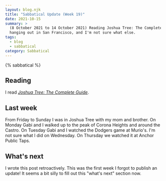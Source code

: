 ```yaml
---
layout: blog.njk
title: "Sabbatical Update (Week 19)"
date: 2021-10-15
summary: >
  (8 October 2021 to 14 October 2021) Reading Joshua Tree: The Complete Guide,
  hanging out in San Francisco, and I'm not sure what else.
tags:
  - blog
  - sabbatical
category: Sabbatical
---
```


{% sabbatical %}

## Reading

I read [*Joshua Tree: The Complete Guide*][jt].

[jt]: https://jameskaiser.com/joshua-tree-guide/joshua-tree-complete-guide/

## Last week

From Friday to Sunday I was in Joshua Tree with my mom and
brother. On Monday Gabi and I walked up to the peak of Corona
Heights and around the Castro. On Tuesday Gabi and I watched the
Dodgers game at Murio's. I'm not sure what I did on Wednesday.
On Thursday we watched it at Anchor Public Taps.

## What's next

<aside>
  I wrote this post retroactively. This was the first week I forgot
  to publish an update! It seems a bit silly to fill out this
  "what's next" section now.
</aside>
